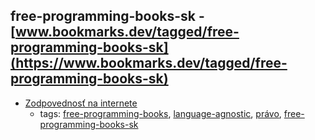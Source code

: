 free-programming-books-sk - [www.bookmarks.dev/tagged/free-programming-books-sk](https://www.bookmarks.dev/tagged/free-programming-books-sk) 
---
* [Zodpovednosť na internete](https://knihy.nic.cz)
    * tags: [free-programming-books](../tags/free-programming-books.md), [language-agnostic](../tags/language-agnostic.md), [právo](../tags/právo.md), [free-programming-books-sk](../tags/free-programming-books-sk.md)
